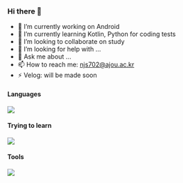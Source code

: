 ### Hi there 👋

<!--
**njs702/njs702** is a ✨ _special_ ✨ repository because its `README.md` (this file) appears on your GitHub profile.

Here are some ideas to get you started:
-->

- 🔭 I’m currently working on Android
- 🌱 I’m currently learning Kotlin, Python for coding tests
- 👯 I’m looking to collaborate on study
- 🤔 I’m looking for help with ...
- 💬 Ask me about ...
- 📫 How to reach me: njs702@ajou.ac.kr
- ⚡ Velog: will be made soon 

<!--
![Anurag's GitHub stats](https://github-readme-stats.vercel.app/api?username=njs702&show_icons=true&theme=radical)
-->

#### Languages
<img src="https://img.shields.io/badge/Android-3DDC84?style=flat-square&logo=Android&logoColor=white"/>

#### Trying to learn
<img src="https://img.shields.io/badge/Android-3DDC84?style=flat-square&logo=Android&logoColor=white"/>

#### Tools
<img src="https://img.shields.io/badge/Android-3DDC84?style=flat-square&logo=Android&logoColor=white"/>
